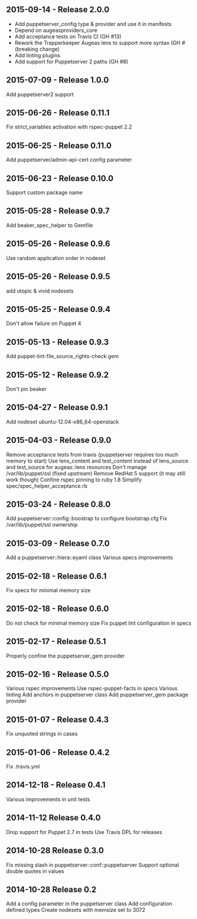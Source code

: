 ## 2015-09-14 - Release 2.0.0

- Add puppetserver_config type & provider
  and use it in manifests
- Depend on augeasproviders_core
- Add acceptance tests on Travis CI (GH #13)
- Rework the Trapperkeeper Augeas lens
  to support more syntax (GH # (breaking change)
- Add linting plugins
- Add support for Puppetserver 2 paths (GH #8)

## 2015-07-09 - Release 1.0.0

Add puppetserver2 support

## 2015-06-26 - Release 0.11.1

Fix strict_variables activation with rspec-puppet 2.2

## 2015-06-25 - Release 0.11.0

Add puppetserver/admin-api-cert config parameter

## 2015-06-23 - Release 0.10.0

Support custom package name

## 2015-05-28 - Release 0.9.7

Add beaker_spec_helper to Gemfile

## 2015-05-26 - Release 0.9.6

Use random application order in nodeset

## 2015-05-26 - Release 0.9.5

add utopic & vivid nodesets

## 2015-05-25 - Release 0.9.4

Don't allow failure on Puppet 4

## 2015-05-13 - Release 0.9.3

Add puppet-lint-file_source_rights-check gem

## 2015-05-12 - Release 0.9.2

Don't pin beaker

## 2015-04-27 - Release 0.9.1

Add nodeset ubuntu-12.04-x86_64-openstack

## 2015-04-03 - Release 0.9.0

Remove acceptance tests from travis (puppetserver requires too much memory to
start)
Use lens_content and test_content instead of lens_source and test_source for
augeas::lens resources
Don't manage /var/lib/puppet/ssl (fixed upstream)
Remove RedHat 5 support (it may still work though)
Confine rspec pinning to ruby 1.8
Simplify spec/spec_helper_acceptance.rb

## 2015-03-24 - Release 0.8.0

Add puppetserver::config::boostrap to configure bootstrap.cfg
Fix /var/lib/puppet/ssl ownership

## 2015-03-09 - Release 0.7.0

Add a puppetserver::hiera::eyaml class
Various specs improvements

## 2015-02-18 - Release 0.6.1

Fix specs for minimal memory size

## 2015-02-18 - Release 0.6.0

Do not check for minimal memory size
Fix puppet lint configuration in specs

## 2015-02-17 - Release 0.5.1

Properly confine the puppetserver_gem provider

## 2015-02-16 - Release 0.5.0

Various rspec improvements
Use rspec-puppet-facts in specs
Various linting
Add anchors in puppetserver class
Add puppetserver_gem package provider

## 2015-01-07 - Release 0.4.3

Fix unquoted strings in cases

## 2015-01-06 - Release 0.4.2

Fix .travis.yml

## 2014-12-18 - Release 0.4.1

Various improvements in unit tests

## 2014-11-12 Release 0.4.0

Drop support for Puppet 2.7 in tests
Use Travis DPL for releases

## 2014-10-28 Release 0.3.0

Fix missing slash in puppetserver::conf::puppetserver
Support optional double quotes in values

## 2014-10-28 Release 0.2

Add a config parameter in the puppetserver class
Add configuration defined types
Create nodesets with memsize set to 3072
